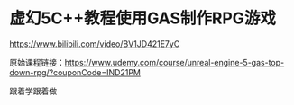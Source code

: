 # 虚幻5C++教程使用GAS制作RPG游戏

https://www.bilibili.com/video/BV1JD421E7yC

原始课程链接：https://www.udemy.com/course/unreal-engine-5-gas-top-down-rpg/?couponCode=IND21PM

跟着学跟着做